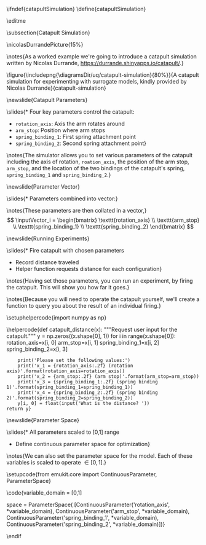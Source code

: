 \ifndef{catapultSimulation}
\define{catapultSimulation}

\editme

\subsection{Catapult Simulation}

\nicolasDurrandePicture{15%}

\notes{As a worked example we're going to introduce a catapult simulation written by Nicolas Durrande, <https://durrande.shinyapps.io/catapult/>.}

\figure{\includepng{\diagramsDir/uq/catapult-simulation}{80%}}{A catapult simulation for experimenting with surrogate models, kindly provided by Nicolas Durrande}{catapult-simulation}

\newslide{Catapult Parameters}

\slides{* Four key parameters control the catapult:
  * `rotation_axis`: Axis the arm rotates around
  * `arm_stop`: Position where arm stops
  * `spring_binding_1`: First spring attachment point  
  * `spring_binding_2`: Second spring attachment point}

\notes{The simulator allows you to set various parameters of the catapult including the axis of rotation, `roation_axis`, the position of the arm stop, `arm_stop`, and the location of the two bindings of the catapult's spring, `spring_binding_1` and `spring_binding_2`.}

\newslide{Parameter Vector}

\slides{* Parameters combined into vector:}

\notes{These parameters are then collated in a vector,}
$$
\inputVector_i = \begin{bmatrix}
\texttt{rotation_axis} \\
\texttt{arm_stop} \\
\texttt{spring_binding_1} \\
\texttt{spring_binding_2}
\end{bmatrix}
$$

\newslide{Running Experiments}

\slides{* Fire catapult with chosen parameters
* Record distance traveled
* Helper function requests distance for each configuration}

\notes{Having set those parameters, you can run an experiment, by firing the catapult. This will show you how far it goes.}

\notes{Because you will need to operate the catapult yourself, we'll create a function to query you about the result of an individual firing.}

\setuphelpercode{import numpy as np}

\helpercode{def catapult_distance(x):
    """Request user input for the catapult."""
    y = np.zeros((x.shape[0], 1))
    for i in range(x.shape[0]):
        rotation_axis=x[i, 0]
        arm_stop=x[i, 1]
        spring_binding_1=x[i, 2]
        spring_binding_2=x[i, 3]
            
        print('Please set the following values:')
        print('x_1 = {rotation_axis:.2f} (rotation axis)'.format(rotation_axis=rotation_axis))
        print('x_2 = {arm_stop:.2f} (arm stop)'.format(arm_stop=arm_stop))
        print('x_3 = {spring_binding_1:.2f} (spring binding 1)'.format(spring_binding_1=spring_binding_1))
        print('x_4 = {spring_binding_2:.2f} (spring binding 2)'.format(spring_binding_2=spring_binding_2))
        y[i, 0] = float(input('What is the distance? '))
    return y}

\newslide{Parameter Space}

\slides{* All parameters scaled to [0,1] range
* Define continuous parameter space for optimization}

\notes{We can also set the parameter space for the model. Each of these variables is scaled to operate $\in [0, 1]$.}

\setupcode{from emukit.core import ContinuousParameter, ParameterSpace}

\code{variable_domain = [0,1]
           
space = ParameterSpace(
          [ContinuousParameter('rotation_axis', *variable_domain), 
           ContinuousParameter('arm_stop', *variable_domain),
           ContinuousParameter('spring_binding_1', *variable_domain),
           ContinuousParameter('spring_binding_2', *variable_domain)])}

\endif
